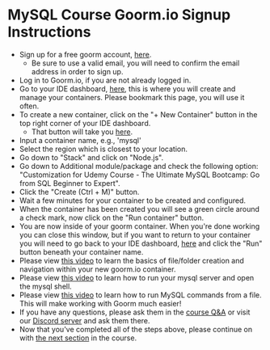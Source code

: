 # MySQL Course Goorm.io Signup Instructions

- Sign up for a free goorm account, [here](https://accounts.goorm.io/signup).
	- Be sure to use a valid email, you will need to confirm the email address in order to sign up.
- Log in to Goorm.io, if you are not already logged in.
- Go to your IDE dashboard, [here](https://ide.goorm.io/my/dashboard), this is where you will create and manage your containers. Please bookmark this page, you will use it often.
- To create a new container, click on the "+ New Container" button in the top right corner of your IDE dashboard.
	- That button will take you [here](https://ide.goorm.io/my/dashboard#/containers/new).
- Input a container name, e.g., 'mysql'
- Select the region which is closest to your location.
- Go down to "Stack" and click on "Node.js".
- Go down to Additional module/package and check the following option: "Customization for Udemy Course - The Ultimate MySQL Bootcamp: Go from SQL Beginner to Expert".
- Click the "Create (Ctrl + M)" button.
- Wait a few minutes for your container to be created and configured.
- When the container has been created you will see a green circle around a check mark, now click on the "Run container" button.
- You are now inside of your goorm container. When you're done working you can close this window, but if you want to return to your container you will need to go back to your IDE dashboard, [here](https://ide.goorm.io/my/dashboard) and click the "Run" button beneath your container name.
- Please view [this video](https://youtu.be/T3h0JivOir8?t=44) to learn the basics of file/folder creation and navigation within your new goorm.io container.
- Please view [this video](https://youtu.be/JMZtWvJxfuM) to learn how to run your mysql server and open the mysql shell.
- Please view [this video](https://youtu.be/DjhthBTXvXg) to learn how to run MySQL commands from a file. This will make working with Goorm much easier!
- If you have any questions, please ask them in the [course Q&A](https://www.udemy.com/the-ultimate-mysql-bootcamp-go-from-sql-beginner-to-expert/learn/v4/questions/) or visit our [Discord server](https://discord.gg/QAKp9tfgZy) and ask them there.
- Now that you've completed all of the steps above, please continue on with [the next section](https://www.udemy.com/course/the-ultimate-mysql-bootcamp-go-from-sql-beginner-to-expert/learn/lecture/7048184#overview) in the course.
